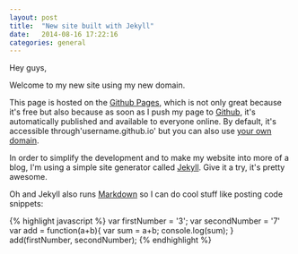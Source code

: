 ```yaml
---
layout: post
title:  "New site built with Jekyll"
date:   2014-08-16 17:22:16
categories: general
---
```

Hey guys,

Welcome to my new site using my new domain.

This page is hosted on the [Github Pages][gitpages], which is not only great because it's free but also because as soon as I push my page to [Github][github], it's automatically published and available to everyone online. By default, it's accessible through'username.github.io' but you can also use [your own domain][gitpages cdom].

In order to simplify the development and to make my website into more of a blog, I'm using a simple site generator called [Jekyll][jekyll]. Give it a try, it's pretty awesome.

Oh and Jekyll also runs [Markdown][markdown] so I can do cool stuff like posting code snippets:

{% highlight javascript %}
var firstNumber = '3';
var secondNumber = '7'
var add = function(a+b){
  var sum = a+b;
  console.log(sum);
}
add(firstNumber, secondNumber);
{% endhighlight %}

[jekyll]:     http://jekyllrb.com
[github]:     https://github.com
[gitpages]:   https://pages.github.com/
[gitpages cdom]:   https://help.github.com/articles/setting-up-a-custom-domain-with-github-pages
[markdown]: http://daringfireball.net/projects/markdown/
